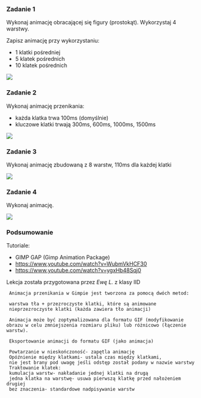 ### Zadanie 1

Wykonaj animację obracającej się figury (prostokąt). Wykorzystaj 4 warstwy.

Zapisz animację przy wykorzystaniu:
 - 1 klatki pośredniej
 - 5 klatek pośrednich
 - 10 klatek pośrednich

<img src="http://vector.org.pl/inkscape/t13/g1.gif">

### Zadanie 2

Wykonaj animację przenikania:

- każda klatka trwa 100ms (domyślnie)
- kluczowe klatki trwają 300ms, 600ms, 1000ms, 1500ms

<img src="http://vector.org.pl/inkscape/t13/g2.gif">

### Zadanie 3

Wykonaj animację zbudowaną z 8 warstw, 110ms dla każdej klatki

<img src="http://vector.org.pl/inkscape/t13/g3.gif">

### Zadanie 4

Wykonaj animację.

<img src="http://vector.org.pl/inkscape/t13/g4.gif">


### Podsumowanie

Tutoriale:

 - GIMP GAP (Gimp Animation Package)
 - https://www.youtube.com/watch?v=WubmVkHCF30
 - https://www.youtube.com/watch?v=ygxHb48Sqj0

Lekcja została przygotowana przez *Ewę L.* z klasy IID
```
 Animacja przenikania w Gimpie jest tworzona za pomocą dwóch metod:

 warstwa tła + przezroczyste klatki, które są animowane
 nieprzezroczyste klatki (każda zawiera tło animacji)

 Animacja może być zoptymalizowana dla formatu GIF (modyfikowanie obrazu w celu zmniejszenia rozmiaru pliku) lub różnicowo (łączenie warstw). 

 Eksportowanie animacji do formatu GIF (jako animacja)

 Powtarzanie w nieskończoność- zapętla animację
 Opóźnienie między klatkami- ustala czas między klatkami, 
 nie jest brany pod uwagę jeśli odstęp został podany w nazwie warstwy 
 Traktowanie klatek: 
 kumulacja warstw- nakładanie jednej klatki na drugą
 jedna klatka na warstwę- usuwa pierwszą klatkę przed nałożeniem drugiej
 bez znaczenia- standardowe nadpisywanie warstw
 ```
